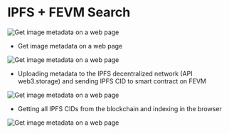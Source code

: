 # IPFS + FEVM Search

<img alt="Get image metadata on a web page" src="https://github.com/getFilito/getFilito.github.io/raw/main/public/Screenshot2.png" />

- Get image metadata on a web page

<img alt="Get image metadata on a web page" src="https://github.com/getFilito/getFilito.github.io/raw/main/public/Screenshot3.png" />

- Uploading metadata to the IPFS decentralized network (API web3.storage) and sending IPFS CID to smart contract on FEVM

<img alt="Get image metadata on a web page" src="https://github.com/getFilito/getFilito.github.io/raw/main/public/Screenshot4.png" />

- Getting all IPFS CIDs from the blockchain and indexing in the browser

<img alt="Get image metadata on a web page" src="https://github.com/getFilito/getFilito.github.io/raw/main/public/Screenshot5.png" />
